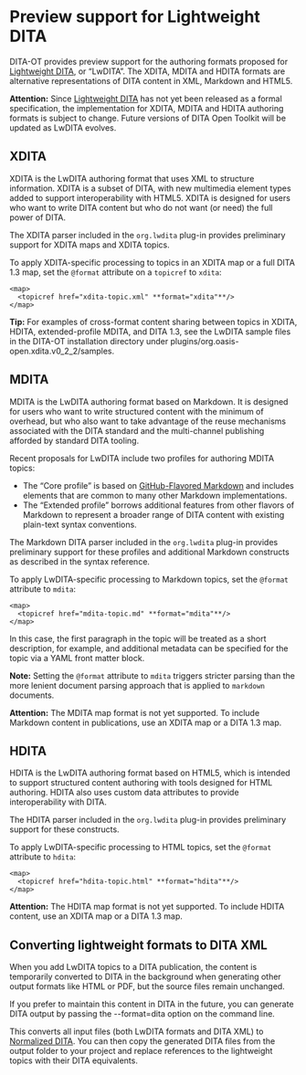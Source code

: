 # Preview support for Lightweight DITA

DITA-OT provides preview support for the authoring formats proposed for [Lightweight DITA](http://docs.oasis-open.org/dita/LwDITA/v1.0/cn01/LwDITA-v1.0-cn01.pdf), or “LwDITA”. The XDITA, MDITA and HDITA formats are alternative representations of DITA content in XML, Markdown and HTML5.

**Attention:** Since [Lightweight DITA](http://docs.oasis-open.org/dita/LwDITA/v1.0/cn01/LwDITA-v1.0-cn01.pdf) has not yet been released as a formal specification, the implementation for XDITA, MDITA and HDITA authoring formats is subject to change. Future versions of DITA Open Toolkit will be updated as LwDITA evolves.

## XDITA

XDITA is the LwDITA authoring format that uses XML to structure information. XDITA is a subset of DITA, with new multimedia element types added to support interoperability with HTML5. XDITA is designed for users who want to write DITA content but who do not want \(or need\) the full power of DITA.

The XDITA parser included in the `org.lwdita` plug-in provides preliminary support for XDITA maps and XDITA topics.

To apply XDITA-specific processing to topics in an XDITA map or a full DITA 1.3 map, set the `@format` attribute on a `topicref` to `xdita`:

```
<map>
  <topicref href="xdita-topic.xml" **format="xdita"**/>
</map>
```

**Tip:** For examples of cross-format content sharing between topics in XDITA, HDITA, extended-profile MDITA, and DITA 1.3, see the LwDITA sample files in the DITA-OT installation directory under plugins/org.oasis-open.xdita.v0\_2\_2/samples.

## MDITA

MDITA is the LwDITA authoring format based on Markdown. It is designed for users who want to write structured content with the minimum of overhead, but who also want to take advantage of the reuse mechanisms associated with the DITA standard and the multi-channel publishing afforded by standard DITA tooling.

Recent proposals for LwDITA include two profiles for authoring MDITA topics:

-   The “Core profile” is based on [GitHub-Flavored Markdown](https://github.github.com/gfm/) and includes elements that are common to many other Markdown implementations.
-   The “Extended profile” borrows additional features from other flavors of Markdown to represent a broader range of DITA content with existing plain-text syntax conventions.

The Markdown DITA parser included in the `org.lwdita` plug-in provides preliminary support for these profiles and additional Markdown constructs as described in the syntax reference.

To apply LwDITA-specific processing to Markdown topics, set the `@format` attribute to `mdita`:

```
<map>
  <topicref href="mdita-topic.md" **format="mdita"**/>
</map>
```

In this case, the first paragraph in the topic will be treated as a short description, for example, and additional metadata can be specified for the topic via a YAML front matter block.

**Note:** Setting the `@format` attribute to `mdita` triggers stricter parsing than the more lenient document parsing approach that is applied to `markdown` documents.

**Attention:** The MDITA map format is not yet supported. To include Markdown content in publications, use an XDITA map or a DITA 1.3 map.

## HDITA

HDITA is the LwDITA authoring format based on HTML5, which is intended to support structured content authoring with tools designed for HTML authoring. HDITA also uses custom data attributes to provide interoperability with DITA.

The HDITA parser included in the `org.lwdita` plug-in provides preliminary support for these constructs.

To apply LwDITA-specific processing to HTML topics, set the `@format` attribute to `hdita`:

```
<map>
  <topicref href="hdita-topic.html" **format="hdita"**/>
</map>
```

**Attention:** The HDITA map format is not yet supported. To include HDITA content, use an XDITA map or a DITA 1.3 map.

## Converting lightweight formats to DITA XML

When you add LwDITA topics to a DITA publication, the content is temporarily converted to DITA in the background when generating other output formats like HTML or PDF, but the source files remain unchanged.

If you prefer to maintain this content in DITA in the future, you can generate DITA output by passing the --format=dita option on the command line.

This converts all input files \(both LwDITA formats and DITA XML\) to [Normalized DITA](dita2dita.md). You can then copy the generated DITA files from the output folder to your project and replace references to the lightweight topics with their DITA equivalents.

